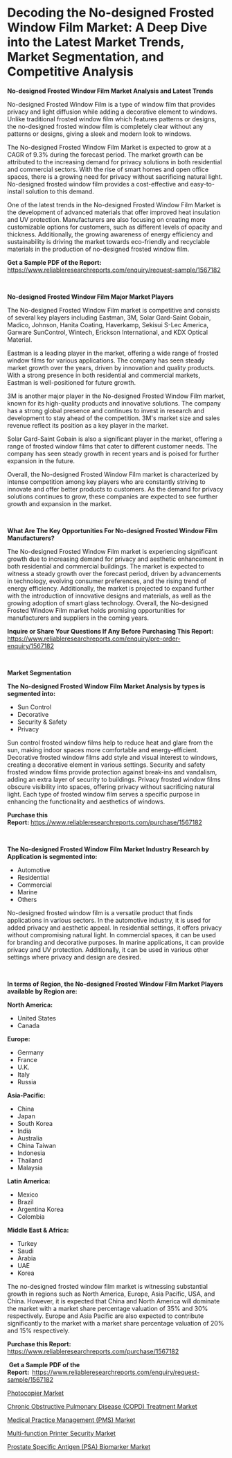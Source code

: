 <p><h1>Decoding the No-designed Frosted Window Film Market: A Deep Dive into the Latest Market Trends, Market Segmentation, and Competitive Analysis</h1></p><p><strong>No-designed Frosted Window Film Market Analysis and Latest Trends</strong></p>
<p><p>No-designed Frosted Window Film is a type of window film that provides privacy and light diffusion while adding a decorative element to windows. Unlike traditional frosted window film which features patterns or designs, the no-designed frosted window film is completely clear without any patterns or designs, giving a sleek and modern look to windows.</p><p>The No-designed Frosted Window Film Market is expected to grow at a CAGR of 9.3% during the forecast period. The market growth can be attributed to the increasing demand for privacy solutions in both residential and commercial sectors. With the rise of smart homes and open office spaces, there is a growing need for privacy without sacrificing natural light. No-designed frosted window film provides a cost-effective and easy-to-install solution to this demand.</p><p>One of the latest trends in the No-designed Frosted Window Film Market is the development of advanced materials that offer improved heat insulation and UV protection. Manufacturers are also focusing on creating more customizable options for customers, such as different levels of opacity and thickness. Additionally, the growing awareness of energy efficiency and sustainability is driving the market towards eco-friendly and recyclable materials in the production of no-designed frosted window film.</p></p>
<p><strong>Get a Sample PDF of the Report:&nbsp;</strong> <a href="https://www.reliableresearchreports.com/enquiry/request-sample/1567182">https://www.reliableresearchreports.com/enquiry/request-sample/1567182</a></p>
<p>&nbsp;</p>
<p><strong>No-designed Frosted Window Film Major Market Players</strong></p>
<p><p>The No-designed Frosted Window Film market is competitive and consists of several key players including Eastman, 3M, Solar Gard-Saint Gobain, Madico, Johnson, Hanita Coating, Haverkamp, Sekisui S-Lec America, Garware SunControl, Wintech, Erickson International, and KDX Optical Material.</p><p>Eastman is a leading player in the market, offering a wide range of frosted window films for various applications. The company has seen steady market growth over the years, driven by innovation and quality products. With a strong presence in both residential and commercial markets, Eastman is well-positioned for future growth.</p><p>3M is another major player in the No-designed Frosted Window Film market, known for its high-quality products and innovative solutions. The company has a strong global presence and continues to invest in research and development to stay ahead of the competition. 3M's market size and sales revenue reflect its position as a key player in the market.</p><p>Solar Gard-Saint Gobain is also a significant player in the market, offering a range of frosted window films that cater to different customer needs. The company has seen steady growth in recent years and is poised for further expansion in the future.</p><p>Overall, the No-designed Frosted Window Film market is characterized by intense competition among key players who are constantly striving to innovate and offer better products to customers. As the demand for privacy solutions continues to grow, these companies are expected to see further growth and expansion in the market.</p></p>
<p>&nbsp;</p>
<p><strong>What Are The Key Opportunities For No-designed Frosted Window Film Manufacturers?</strong></p>
<p><p>The No-designed Frosted Window Film market is experiencing significant growth due to increasing demand for privacy and aesthetic enhancement in both residential and commercial buildings. The market is expected to witness a steady growth over the forecast period, driven by advancements in technology, evolving consumer preferences, and the rising trend of energy efficiency. Additionally, the market is projected to expand further with the introduction of innovative designs and materials, as well as the growing adoption of smart glass technology. Overall, the No-designed Frosted Window Film market holds promising opportunities for manufacturers and suppliers in the coming years.</p></p>
<p><strong>Inquire or Share Your Questions If Any Before Purchasing This Report:</strong> <a href="https://www.reliableresearchreports.com/enquiry/pre-order-enquiry/1567182">https://www.reliableresearchreports.com/enquiry/pre-order-enquiry/1567182</a></p>
<p>&nbsp;</p>
<p><strong>Market Segmentation</strong></p>
<p><strong>The No-designed Frosted Window Film Market Analysis by types is segmented into:</strong></p>
<p><ul><li>Sun Control</li><li>Decorative</li><li>Security & Safety</li><li>Privacy</li></ul></p>
<p><p>Sun control frosted window films help to reduce heat and glare from the sun, making indoor spaces more comfortable and energy-efficient. Decorative frosted window films add style and visual interest to windows, creating a decorative element in various settings. Security and safety frosted window films provide protection against break-ins and vandalism, adding an extra layer of security to buildings. Privacy frosted window films obscure visibility into spaces, offering privacy without sacrificing natural light. Each type of frosted window film serves a specific purpose in enhancing the functionality and aesthetics of windows.</p></p>
<p><strong>Purchase this Report:&nbsp;</strong><a href="https://www.reliableresearchreports.com/purchase/1567182">https://www.reliableresearchreports.com/purchase/1567182</a></p>
<p>&nbsp;</p>
<p><strong>The No-designed Frosted Window Film Market Industry Research by Application is segmented into:</strong></p>
<p><ul><li>Automotive</li><li>Residential</li><li>Commercial</li><li>Marine</li><li>Others</li></ul></p>
<p><p>No-designed frosted window film is a versatile product that finds applications in various sectors. In the automotive industry, it is used for added privacy and aesthetic appeal. In residential settings, it offers privacy without compromising natural light. In commercial spaces, it can be used for branding and decorative purposes. In marine applications, it can provide privacy and UV protection. Additionally, it can be used in various other settings where privacy and design are desired.</p></p>
<p>&nbsp;</p>
<p><strong>In terms of Region, the No-designed Frosted Window Film Market Players available by Region are:</strong></p>
<p>
    <p> <strong> North America: </strong>
        <ul>
            <li>United States</li>
            <li>Canada</li>
        </ul>
        </p> 
    <p> <strong> Europe: </strong>
        <ul>
            <li>Germany</li>
            <li>France</li>
            <li>U.K.</li>
            <li>Italy</li>
            <li>Russia</li>
        </ul>
        </p> 
    <p> <strong> Asia-Pacific: </strong>
        <ul>
            <li>China</li>
            <li>Japan</li>
            <li>South Korea</li>
            <li>India</li>
            <li>Australia</li>
            <li>China Taiwan</li>
            <li>Indonesia</li>
            <li>Thailand</li>
            <li>Malaysia</li>
        </ul>
        </p> 
    <p> <strong> Latin America: </strong>
        <ul>
            <li>Mexico</li>
            <li>Brazil</li>
            <li>Argentina Korea</li>
            <li>Colombia</li>
        </ul>
        </p> 
    <p> <strong> Middle East & Africa: </strong>
        <ul>
            <li>Turkey</li>
            <li>Saudi</li>
            <li>Arabia</li>
            <li>UAE</li>
            <li>Korea</li>
        </ul>
    </p>
    </p>
<p><p>The no-designed frosted window film market is witnessing substantial growth in regions such as North America, Europe, Asia Pacific, USA, and China. However, it is expected that China and North America will dominate the market with a market share percentage valuation of 35% and 30% respectively. Europe and Asia Pacific are also expected to contribute significantly to the market with a market share percentage valuation of 20% and 15% respectively.</p></p>
<p><strong>Purchase this Report: </strong><a href="https://www.reliableresearchreports.com/purchase/1567182">https://www.reliableresearchreports.com/purchase/1567182</a></p>
<p>&nbsp;<strong>Get a Sample PDF of the Report:&nbsp;&nbsp;</strong><a href="https://www.reliableresearchreports.com/enquiry/request-sample/1567182">https://www.reliableresearchreports.com/enquiry/request-sample/1567182</a></p>
<p><strong></strong></p>
<p><p><a href="https://issuu.com/reportprime-2/docs/photocopier-market-size-2030.pptx">Photocopier Market</a></p><p><a href="https://medium.com/@samanthamills76/chronic-obstructive-pulmonary-disease-copd-treatment-market-the-key-to-successful-business-23f83e4c788e">Chronic Obstructive Pulmonary Disease (COPD) Treatment Market</a></p><p><a href="https://github.com/peachesmcdowel1/Market-Research-Report-List-1/blob/main/medical-practice-management-pms-market.md">Medical Practice Management (PMS) Market</a></p><p><a href="https://issuu.com/reportprime-2/docs/multi-function-printer-security-market-size-2030.p">Multi-function Printer Security Market</a></p><p><a href="https://medium.com/@samanthamills76/prostate-specific-antigen-psa-biomarker-market-competitive-analysis-market-trends-and-forecast-35bb0847d5db">Prostate Specific Antigen (PSA) Biomarker Market</a></p></p>